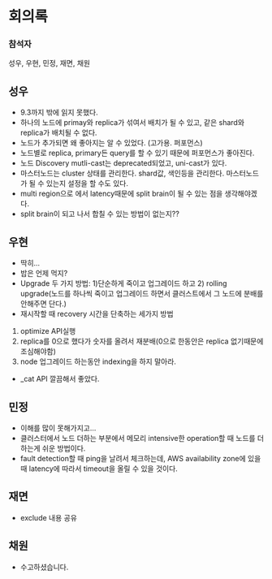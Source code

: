 # 회의록

### 참석자

성우, 우현, 민정, 재면, 채원

## 성우

- 9.3까지 밖에 읽지 못했다.
- 하나의 노드에 primay와 replica가 섞여서 배치가 될 수 있고, 같은 shard와 replica가 배치될 수 없다.
- 노드가 추가되면 왜 좋아지는 알 수 있었다. (고가용. 퍼포먼스)
- 노드별로 replica, primary든 query를 할 수 있기 때문에 퍼포먼스가 좋아진다.
- 노드 Discovery mutli-cast는 deprecated되었고, uni-cast가 있다.
- 마스터노드는 cluster 상태를 관리한다. shard값, 색인등을 관리한다. 마스터노드가 될 수 있는지 설정을 할 수도 있다.
- multi region으로 에서 latency때문에 split brain이 될 수 있는 점을 생각해야겠다.
- split brain이 되고 나서 합칠 수 있는 방법이 없는지??

## 우현

- 딱히...
- 밥은 언제 먹지?
- Upgrade 두 가지 방법: 1)단순하게 죽이고 업그레이드 하고 2) rolling upgrade(노드를 하나씩 죽이고 업그레이드 하면서 클러스트에서 그 노드에 분배를 안해주면 단다.)
- 재시작할 때 recovery 시간을 단축하는 세가지 방법
1. optimize API실행
2. replica를 0으로 했다가 숫자를 올려서 재분배(0으로 한동안은 replica 없기때문에 조심해야함)
3. node 업그레이드 하는동안 indexing을 하지 말아라.
- _cat API 깔끔해서 좋았다.

## 민정

- 이해를 많이 못해가지고...
- 클러스터에서 노드 더하는 부분에서 메모리 intensive한 operation할 때 노드를 더하는게 쉬운 방법이다.
- fault detection할 때 ping을 날려서 체크하는데, AWS availability zone에 있을 때 latency에 따라서 timeout을 올릴 수 있을 것이다.

## 재면

- exclude 내용 공유

## 채원

- 수고하셨습니다. 